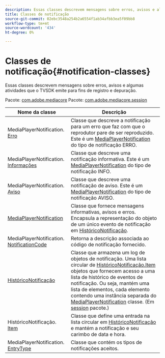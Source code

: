 ```yaml
---
description: Essas classes descrevem mensagens sobre erros, avisos e algumas atividades que o TVSDK emite para fins de registro e depuração.
title: Classes de notificação
source-git-commit: 02ebc3548a254b2a6554f1ab34afbb3ea5f09bb8
workflow-type: tm+mt
source-wordcount: '434'
ht-degree: 0%

---
```


# Classes de notificação{#notification-classes}

Essas classes descrevem mensagens sobre erros, avisos e algumas atividades que o TVSDK emite para fins de registro e depuração.

Pacote: [com.adobe.mediacore](https://help.adobe.com/en_US/primetime/api/psdk/javadoc_1.4/com/adobe/mediacore/package-summary.html)  Pacote: [com.adobe.mediacore.session](https://help.adobe.com/en_US/primetime/api/psdk/javadoc_1.4/com/adobe/mediacore/session/package-summary.html)

| Nome da classe | Descrição |
|---|---|
| MediaPlayerNotification. [Erro](https://help.adobe.com/en_US/primetime/api/psdk/javadoc_1.4/com/adobe/mediacore/MediaPlayerNotification.Error.html) | Classe que descreve a notificação para um erro que faz com que o reprodutor pare de ser reproduzido. Este é um [MediaPlayerNotification](https://help.adobe.com/en_US/primetime/api/psdk/javadoc_1.4/com/adobe/mediacore/MediaPlayerNotification.html) do tipo de notificação ERRO. |
| MediaPlayerNotification. [Informações](https://help.adobe.com/en_US/primetime/api/psdk/javadoc_1.4/com/adobe/mediacore/MediaPlayerNotification.Info.html) | Classe que descreve uma notificação informativa. Este é um [MediaPlayerNotification](https://help.adobe.com/en_US/primetime/api/psdk/javadoc_1.4/com/adobe/mediacore/MediaPlayerNotification.html) do tipo de notificação INFO. |
| MediaPlayerNotification. [Aviso](https://help.adobe.com/en_US/primetime/api/psdk/javadoc_1.4/com/adobe/mediacore/MediaPlayerNotification.Warning.html) | Classe que descreve uma notificação de aviso. Este é um [MediaPlayerNotification](https://help.adobe.com/en_US/primetime/api/psdk/javadoc_1.4/com/adobe/mediacore/MediaPlayerNotification.html) do tipo de notificação AVISO. |
| [MediaPlayerNotification](https://help.adobe.com/en_US/primetime/api/psdk/javadoc_1.4/com/adobe/mediacore/MediaPlayerNotification.html) | Classe que fornece mensagens informativas, avisos e erros. Encapsula a representação do objeto de um único evento de notificação em [HistóricoNotificação](https://help.adobe.com/en_US/primetime/api/psdk/javadoc_1.4/com/adobe/mediacore/session/NotificationHistory.html). |
| MediaPlayerNotification. [NotificationCode](https://help.adobe.com/en_US/primetime/api/psdk/javadoc_1.4/com/adobe/mediacore/MediaPlayerNotification.NotificationCode.html) | Retorna a descrição associada ao código de notificação fornecido. |
| [HistóricoNotificação](https://help.adobe.com/en_US/primetime/api/psdk/javadoc_1.4/com/adobe/mediacore/session/NotificationHistory.html) | Classe que armazena um log de objetos de notificação. Uma lista circular de [HistóricoNotificação.Item](https://help.adobe.com/en_US/primetime/api/psdk/javadoc_1.4/com/adobe/mediacore/session/NotificationHistory.Item.html) objetos que fornecem acesso a uma lista de histórico de eventos de notificação. Ou seja, mantém uma lista de elementos, cada elemento contendo uma instância separada do [MediaPlayerNotification](https://help.adobe.com/en_US/primetime/api/psdk/javadoc_1.4/com/adobe/mediacore/MediaPlayerNotification.html) classe. (Em [session](https://help.adobe.com/en_US/primetime/api/psdk/javadoc_1.4/com/adobe/mediacore/session/package-summary.html) pacote.) |
| HistóricoNotificação. [Item](https://help.adobe.com/en_US/primetime/api/psdk/javadoc_1.4/com/adobe/mediacore/session/NotificationHistory.Item.html) | Classe que define uma entrada na lista circular em [HistóricoNotificação](https://help.adobe.com/en_US/primetime/api/psdk/javadoc_1.4/com/adobe/mediacore/session/NotificationHistory.html) e mantém a notificação e seu carimbo de data e hora. |
| MediaPlayerNotification. [EntryType](https://help.adobe.com/en_US/primetime/api/psdk/javadoc_1.4/com/adobe/mediacore/MediaPlayerNotification.EntryType.html) | Classe que contém os tipos de notificações aceitos. |
